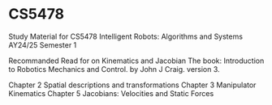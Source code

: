 # CS5478
Study Material for CS5478 Intelligent Robots: Algorithms and Systems AY24/25 Semester 1

Recommanded Read for on Kinematics and Jacobian
The book: Introduction to Robotics Mechanics and Control. by John J Craig. version 3. 

Chapter 2 Spatial descriptions and transformations
Chapter 3 Manipulator Kinematics
Chapter 5 Jacobians: Velocities and Static Forces
